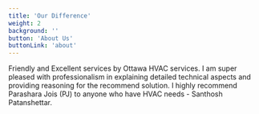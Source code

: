 ```yaml
---
title: 'Our Difference'
weight: 2
background: ''
button: 'About Us'
buttonLink: 'about'
---
```


Friendly and Excellent services by Ottawa HVAC services. I am super pleased with professionalism in explaining detailed technical aspects and providing reasoning for the recommend solution. I highly recommend Parashara Jois (PJ) to anyone who have HVAC needs - Santhosh Patanshettar. 
